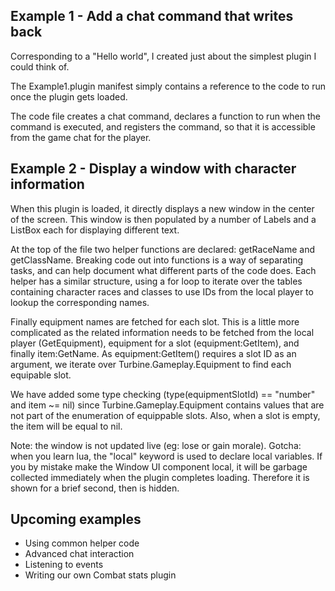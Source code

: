 ## Example 1 - Add a chat command that writes back

Corresponding to a "Hello world", I created just about the simplest plugin I could think of.

The Example1.plugin manifest simply contains a reference to the code to run once the plugin gets loaded.

The code file creates a chat command, declares a function to run when the command is executed, 
and registers the command, so that it is accessible from the game chat for the player.

## Example 2 - Display a window with character information

When this plugin is loaded, it directly displays a new window in the center of the screen.
This window is then populated by a number of Labels and a ListBox each for displaying different text.

At the top of the file two helper functions are declared: getRaceName and getClassName. Breaking code out into functions is a way of separating tasks, and can help document what different parts of the code does. Each helper has a similar structure, using a for loop to iterate over the tables containing character races and classes to use IDs from the local player to lookup the corresponding names.

Finally equipment names are fetched for each slot. This is a little more complicated as the related information needs to be fetched from the local player (GetEquipment), equipment for a slot (equipment:GetItem), and finally item:GetName. 
As equipment:GetItem() requires a slot ID as an argument, we iterate over Turbine.Gameplay.Equipment to find each equipable slot. 

We have added some type checking (type(equipmentSlotId) == "number" and item ~= nil) since Turbine.Gameplay.Equipment contains values that are not part of the enumeration of equippable slots. Also, when a slot is empty, the item will be equal to nil.

Note: the window is not updated live (eg: lose or gain morale).
Gotcha: when you learn lua, the "local" keyword is used to declare local variables. If you by mistake make the Window UI component local, it will be garbage collected immediately when the plugin completes loading. Therefore it is shown for a brief second, then is hidden.

## Upcoming examples

* Using common helper code
* Advanced chat interaction
* Listening to events
* Writing our own Combat stats plugin
